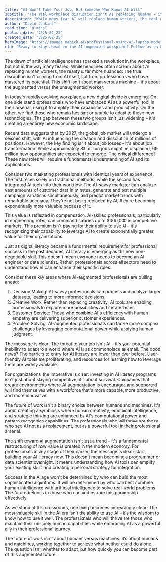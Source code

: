 ```yaml
---
title: "AI Won't Take Your Job, But Someone Who Knows AI Will"
subtitle: "The real workplace disruption isn't AI replacing humans - it's AI-augmented professionals outperforming the unaugmented"
description: "While many fear AI will replace human workers, the real workplace disruption comes from professionals who have mastered AI's potential. This creates a growing divide between AI-augmented workers and those who haven't adapted. By 2027, while 83 million jobs might be displaced, 69 million new opportunities will emerge - but they'll require AI literacy. The key to future success isn't fighting against AI, but learning to work alongside it."
author: "David Jenkins"
read_time: "8 mins"
publish_date: "2025-02-25"
created_date: "2025-02-25"
heroImage: "https://images.magick.ai/professional-using-ai-laptop-modern-office.jpg"
cta: "Ready to stay ahead in the AI-augmented workplace? Follow us on LinkedIn for daily insights on mastering AI tools and becoming an indispensable professional in the digital age."
---
```


The dawn of artificial intelligence has sparked a revolution in the workplace, but not in the way many feared. While headlines often scream about AI replacing human workers, the reality is far more nuanced: The true disruption isn't coming from AI itself, but from professionals who have mastered its potential. This shift isn't about man versus machine – it's about the augmented versus the unaugmented worker.

In today's rapidly evolving workplace, a new digital divide is emerging. On one side stand professionals who have embraced AI as a powerful tool in their arsenal, using it to amplify their capabilities and productivity. On the other, we find those who remain hesitant or unable to adapt to these new technologies. The gap between these two groups isn't just widening – it's creating an entirely new economic landscape.

Recent data suggests that by 2027, the global job market will undergo a seismic shift, with AI influencing the creation and dissolution of millions of positions. However, the key finding isn't about job losses – it's about job transformation. While approximately 83 million jobs might be displaced, 69 million new opportunities are expected to emerge. The critical difference? These new roles will require a fundamental understanding of AI and its applications.

Consider two marketing professionals with identical years of experience. The first relies solely on traditional methods, while the second has integrated AI tools into their workflow. The AI-savvy marketer can analyze vast amounts of customer data in minutes, generate and test multiple campaign variations simultaneously, and predict market trends with remarkable accuracy. They're not being replaced by AI; they're becoming exponentially more valuable because of it.

This value is reflected in compensation. AI-skilled professionals, particularly in engineering roles, can command salaries up to $300,000 in competitive markets. This premium isn't paying for their ability to use AI – it's recognizing their capability to leverage AI to create exponentially greater value for their organizations.

Just as digital literacy became a fundamental requirement for professional success in the past decades, AI literacy is emerging as the new non-negotiable skill. This doesn't mean everyone needs to become an AI engineer or data scientist. Rather, professionals across all sectors need to understand how AI can enhance their specific roles.

Consider these key areas where AI-augmented professionals are pulling ahead:

1. Decision Making: AI-savvy professionals can process and analyze larger datasets, leading to more informed decisions.
2. Creative Work: Rather than replacing creativity, AI tools are enabling professionals to explore more possibilities and iterate faster.
3. Customer Service: Those who combine AI's efficiency with human empathy are delivering superior customer experiences.
4. Problem Solving: AI-augmented professionals can tackle more complex challenges by leveraging computational power while applying human judgment.

The message is clear: The threat to your job isn't AI – it's your potential inability to adapt to a world where AI is as commonplace as email. The good news? The barriers to entry for AI literacy are lower than ever before. User-friendly AI tools are proliferating, and resources for learning how to leverage them are widely available.

For organizations, the imperative is clear: investing in AI literacy programs isn't just about staying competitive; it's about survival. Companies that create environments where AI augmentation is encouraged and supported will find themselves with a workforce that's more capable, more productive, and more innovative.

The future of work isn't a binary choice between humans and machines. It's about creating a symbiosis where human creativity, emotional intelligence, and strategic thinking are enhanced by AI's computational power and pattern recognition capabilities. The professionals who will thrive are those who see AI not as a replacement, but as a powerful tool in their professional arsenal.

The shift toward AI augmentation isn't just a trend – it's a fundamental restructuring of how value is created in the modern economy. For professionals at any stage of their career, the message is clear: start building your AI literacy now. This doesn't mean becoming a programmer or data scientist overnight. It means understanding how AI tools can amplify your existing skills and creating a personal strategy for integration.

Success in the AI age won't be determined by who can build the most sophisticated algorithms. It will be determined by who can best combine human intelligence with artificial intelligence to solve real-world problems. The future belongs to those who can orchestrate this partnership effectively.

As we stand at this crossroads, one thing becomes increasingly clear: The most valuable skill in the AI era isn't the ability to use AI – it's the wisdom to know how to use it well. The professionals who will thrive are those who maintain their uniquely human capabilities while embracing AI as a powerful ally in their professional journey.

The future of work isn't about humans versus machines. It's about humans and machines, working together to achieve what neither could do alone. The question isn't whether to adapt, but how quickly you can become part of this augmented future.